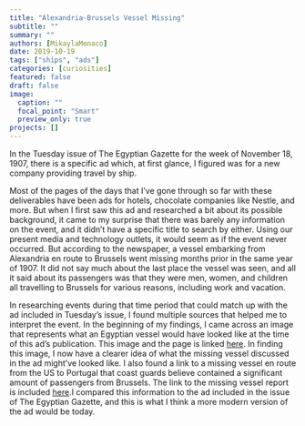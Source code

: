 ```yaml
---
title: "Alexandria-Brussels Vessel Missing"
subtitle: ""
summary: ""
authors: [MikaylaMonaco]
date: 2019-10-19
tags: ["ships", "ads"]
categories: [curiosities]
featured: false
draft: false
image:
  caption: ""
  focal_point: "Smart"
  preview_only: true
projects: []
---
```

In the Tuesday issue of ​The Egyptian Gazette​ for the week of November 18, 1907, there is a specific ad which, at first glance, I figured was for a new company providing travel by ship.

Most of the pages of the days that I’ve gone through so far with these deliverables have been ads for hotels, chocolate companies like Nestle, and more. But when I first saw this ad and researched a bit about its possible background, it came to my surprise that there was barely any information on the event, and it didn’t have a specific title to search by either. Using our present media and technology outlets, it would seem as if the event never occurred. But according to the newspaper, a vessel embarking from Alexandria en route to Brussels went missing months prior in the same year of 1907. It did not say much about the last place the vessel was seen, and all it said about its passengers was that they were men, women, and children all travelling to Brussels for various reasons, including work and vacation.

In researching events during that time period that could match up with the ad included in Tuesday’s issue, I found multiple sources that helped me to interpret the event. In the beginning of my findings, I came across an image that represents what an Egyptian vessel would have looked like at the time of this ad’s publication. This image and the page is linked ​[here](https://en.wikipedia.org/wiki/SS_Heliopolis_(1907))​. In finding this image, I now have a clearer idea of what the missing vessel discussed in the ad might’ve looked like. I also found a link to a missing vessel en route from the US to Portugal that coast guards believe contained a significant amount of passengers from Brussels. The link to the missing vessel report is included [here](https://www.marinetraffic.com/en/ais/details/ships/shipid:133862/mmsi:255806004/imo:9200691/vessel:BRUSSELS).​ I compared this information to the ad included in the issue of ​The Egyptian Gazette​, and this is what I think a more modern version of the ad would be today.
